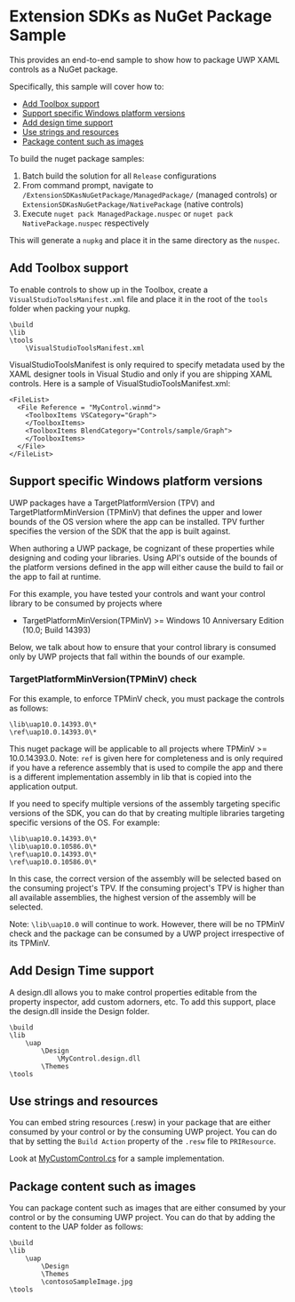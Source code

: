 	
# Extension SDKs as NuGet Package Sample
This provides an end-to-end sample to show how to package UWP XAML controls as a NuGet package. 

Specifically, this sample will cover how to:
* [Add Toolbox support](#add-toolbox-support)
* [Support specific Windows platform versions](#support-specific-platform-versions)
* [Add design time support](#add-design-time-support)
* [Use strings and resources](#use-strings-and-resources)
* [Package content such as images](#package-content-such-as-images)

To build the nuget package samples:

1. Batch build the solution for all `Release` configurations
2. From command prompt, navigate to `/ExtensionSDKasNuGetPackage/ManagedPackage/` (managed controls) or `ExtensionSDKasNuGetPackage/NativePackage` (native controls)
3. Execute `nuget pack ManagedPackage.nuspec` or `nuget pack NativePackage.nuspec` respectively

This will generate a `nupkg` and place it in the same directory as the `nuspec`.

## Add Toolbox support

To enable controls to show up in the Toolbox, create a `VisualStudioToolsManifest.xml` file and place it in the root of the `tools` folder when packing your nupkg.

    \build
    \lib
    \tools
		\VisualStudioToolsManifest.xml

VisualStudioToolsManifest is only required to specify metadata used by the XAML designer tools in Visual Studio and only if you are shipping XAML controls. 
Here is a sample of VisualStudioToolsManifest.xml:

    <FileList>
      <File Reference = "MyControl.winmd">
        <ToolboxItems VSCategory="Graph">
        </ToolboxItems>
        <ToolboxItems BlendCategory="Controls/sample/Graph">
        </ToolboxItems>
      </File>
    </FileList>

## Support specific Windows platform versions

UWP packages have a TargetPlatformVersion (TPV) and TargetPlatformMinVersion (TPMinV) that defines the upper and lower bounds of the OS version where the app can be installed. TPV further specifies the version of the SDK that the app is built against.

When authoring a UWP package, be cognizant of these properties while designing and coding your libraries. Using API's outside of the bounds of the platform versions defined in the app will either cause the build to fail or the app to fail at runtime.

For this example, you have tested your controls and want your control library to be consumed by projects where
* TargetPlatformMinVersion(TPMinV) >= Windows 10 Anniversary Edition (10.0; Build 14393)

Below, we talk about how to ensure that your control library is consumed only by UWP projects that fall within the bounds of our example.

### TargetPlatformMinVersion(TPMinV) check
For this example, to enforce TPMinV check, you must package the controls as follows:

    \lib\uap10.0.14393.0\*
    \ref\uap10.0.14393.0\*

This nuget package will be applicable to all projects where TPMinV >= 10.0.14393.0.
Note: `ref` is given here for completeness and is only required if you have a reference assembly that is used to compile the app and there is a different implementation assembly in lib that is copied into the application output.

If you need to specify multiple versions of the assembly targeting specific versions of the SDK, you can do that by creating multiple libraries targeting specific versions of the OS. For example:

    \lib\uap10.0.14393.0\*
    \lib\uap10.0.10586.0\*
    \ref\uap10.0.14393.0\*
    \ref\uap10.0.10586.0\*

In this case, the correct version of the assembly will be selected based on the consuming project's TPV. If the consuming project's TPV is higher than all available assemblies, the highest version of the assembly will be selected.

Note: `\lib\uap10.0` will continue to work. However, there will be no TPMinV check and the package can be consumed by a UWP project irrespective of its TPMinV.

## Add Design Time support
A design.dll allows you to make control properties editable from the property inspector, add custom adorners, etc. To add this support, place the design.dll inside the Design folder.

	\build
	\lib
		\uap
			\Design
				\MyControl.design.dll
			\Themes		
	\tools


## Use strings and resources
You can embed string resources (.resw) in your package that are either consumed by your control or by the consuming UWP project. You can do that by setting the `Build Action` property of the `.resw` file to `PRIResource`.

Look at [MyCustomControl.cs](https://github.com/NuGet/Samples/blob/master/ExtensionSDKasNuGetPackage/ManagedPackage/MyCustomControl.cs) for a sample implementation.

## Package content such as images
You can package content such as images that are either consumed by your control or by the consuming UWP project. You can do that by adding the content to the UAP folder as follows:


	\build
	\lib
		\uap
			\Design
			\Themes	
			\contosoSampleImage.jpg
	\tools
	

